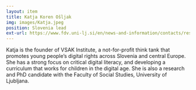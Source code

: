```yaml
---
layout: item
title: Katja Koren Ošljak
img: images/Katja.jpeg
position: Slovenia lead
ext-url: https://www.fdv.uni-lj.si/en/news-and-information/contacts/researchers/info/katja-koren-osljak/
---
```


Katja is the founder of VSAK Institute, a not-for-profit think tank that promotes young people’s digital rights across Slovenia and central Europe. She has a strong focus on critical digital literacy, and developing a curriculum that works for children in the digital age. She is also a research and PhD candidate with the Faculty of Social Studies, University of Ljubljana.

